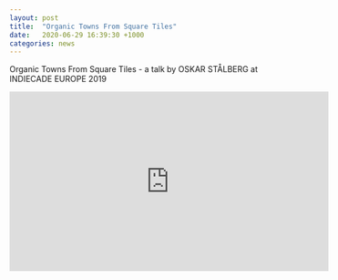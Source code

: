 ```yaml
---
layout: post
title:  "Organic Towns From Square Tiles"
date:   2020-06-29 16:39:30 +1000
categories: news
---
```


Organic Towns From Square Tiles - a talk by OSKAR STÅLBERG at INDIECADE EUROPE 2019

<iframe width="560" height="315" src="https://www.youtube.com/embed/1hqt8JkYRdI" frameborder="0" allow="accelerometer; autoplay; encrypted-media; gyroscope; picture-in-picture" allowfullscreen></iframe>